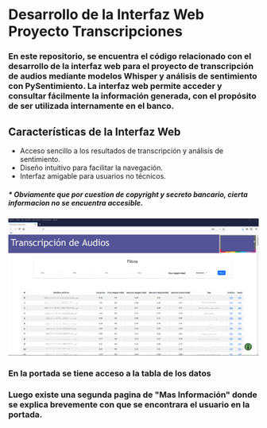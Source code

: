 # Desarrollo de la Interfaz Web Proyecto Transcripciones

### En este repositorio, se encuentra el código relacionado con el desarrollo de la interfaz web para el proyecto de transcripción de audios mediante modelos Whisper y análisis de sentimiento con PySentimiento. La interfaz web permite acceder y consultar fácilmente la información generada, con el propósito de ser utilizada internamente en el banco. 

## Características de la Interfaz Web
<ul>
    <li>Acceso sencillo a los resultados de transcripción y análisis de sentimiento.</li>
    <li>Diseño intuitivo para facilitar la navegación.</li>
    <li>Interfaz amigable para usuarios no técnicos.</li>
</ul>

##### * Obviamente que por cuestion de copyright y secreto bancario, cierta informacion no se encuentra accesible.

<a href="https://github.com/gcallegari19/desarrollo_interfaz_transcripciones">
    <img src="/transcripciones-portada.png">
</a>



### En la portada se tiene acceso a la tabla de los datos 

### Luego existe una segunda pagina de "Mas Información" donde se explica brevemente con que se encontrara el usuario en la portada.
